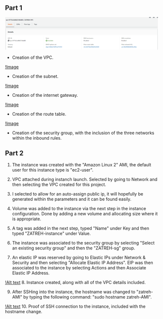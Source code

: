 ## Part 1
![Image](https://github.com/WSU-kduncan/ceg3120-AZ-Sketches/blob/main/Project2/VPC%20Creation.png)
  - Creation of the VPC.

[!Image](https://github.com/WSU-kduncan/ceg3120-AZ-Sketches/blob/main/Project2/Subnet%20Creation.png)
  - Creation of the subnet.

[!Image](https://github.com/WSU-kduncan/ceg3120-AZ-Sketches/blob/main/Project2/Gateway%20Creation.png)
  - Creation of the internet gateway.

[!Image](https://github.com/WSU-kduncan/ceg3120-AZ-Sketches/blob/main/Project2/Route%20Table%20Creation.png)
  - Creation of the route table.

[!Image](https://github.com/WSU-kduncan/ceg3120-AZ-Sketches/blob/main/Project2/Security%20Group%20Creation.png)
  - Creation of the security group, with the inclusion of the three networks within the inbound rules.


## Part 2
  1. The instance was created with the "Amazon Linux 2" AMI, the default user for this instance type is "ec2-user".

  2. VPC attached during instanch launch. Selected by going to Network and then selecting the VPC created for this project.

  3. I selected to allow for an auto-assign public ip, it will hopefully be generated within the parameters and it can be found easily.

  4. Volume was added to the instance via the next step in the instance configuration. Done by adding a new volume and allocating size where it is appropriate.

  5. A tag was added in the next step, typed "Name" under Key and then typed "ZATREH-instance" under Value.

  6. The instance was associated to the security group by selecting "Select an existing security group" and then the "ZATREH-sg" group.

  7. An elastic IP was reserved by going to Elastic IPs under Network & Security and then selecting "Allocate Elastic IP Address". EIP was then associated to the instance by selecting Actions and then Associate Elastic IP Address.

[!Alt text](https://github.com/WSU-kduncan/ceg3120-AZ-Sketches/blob/main/Project2/Instance%20Creation.png)
  8. Instance created, along with all of the VPC details included.

  9. After SSHing into the instance, the hostname was changed to "zatreh-AMI" by typing the following command: "sudo hostname zatreh-AMI".

[!Alt text](https://github.com/WSU-kduncan/ceg3120-AZ-Sketches/blob/main/Project2/Proof%20of%20SSH%20Creation.png)
  10. Proof of SSH connection to the instance, included with the hostname change.

